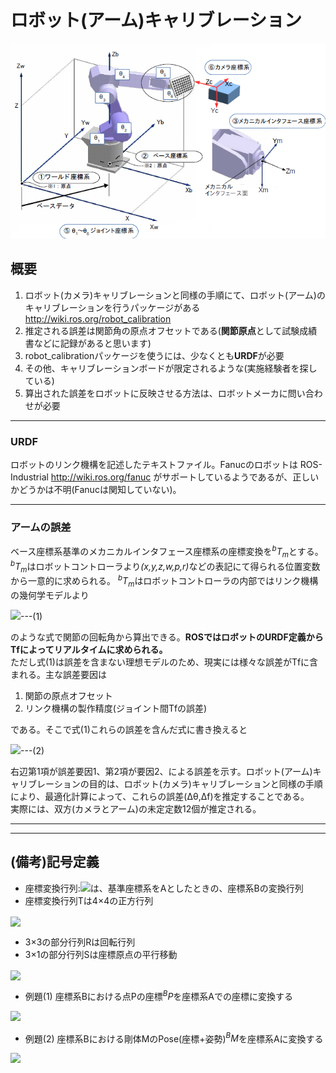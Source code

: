 # ロボット(アーム)キャリブレーション

<img src="a-calib.png" />

## 概要
1. ロボット(カメラ)キャリブレーションと同様の手順にて、ロボット(アーム)のキャリブレーションを行うパッケージがある http://wiki.ros.org/robot_calibration
2. 推定される誤差は関節角の原点オフセットである(**関節原点**として試験成績書などに記録があると思います)
3. robot_calibrationパッケージを使うには、少なくとも**URDF**が必要
4. その他、キャリブレーションボードが限定されるような(実施経験者を探している)
5. 算出された誤差をロボットに反映させる方法は、ロボットメーカに問い合わせが必要

---

### URDF  
ロボットのリンク機構を記述したテキストファイル。Fanucのロボットは ROS-Industrial
 http://wiki.ros.org/fanuc がサポートしているようであるが、正しいかどうかは不明(Fanucは関知していない)。  

---

### アームの誤差  
ベース座標系基準のメカニカルインタフェース座標系の座標変換を<i><sup>b</sup>T<sub>m</sub></i>とする。 <i><sup>b</sup>T<sub>m</sub></i>はロボットコントローラより<i>(x,y,z,w,p,r)</i>などの表記にて得られる位置変数から一意的に求められる。 <i><sup>b</sup>T<sub>m</sub></i>はロボットコントローラの内部ではリンク機構の幾何学モデルより

<img src="https://latex.codecogs.com/gif.latex?{}^{b}T_{m}=f(\theta_1,...,\theta_6)" />---(1)

のような式で関節の回転角から算出できる。**ROSではロボットのURDF定義からTfによってリアルタイムに求められる。**  
ただし式(1)は誤差を含まない理想モデルのため、現実には様々な誤差がTfに含まれる。主な誤差要因は
1. 関節の原点オフセット
2. リンク機構の製作精度(ジョイント間Tfの誤差)

である。そこで式(1)これらの誤差を含んだ式に書き換えると

<img src="https://latex.codecogs.com/gif.latex?{}^{b}T_{m}=f(\theta_1+\Delta\theta_1,...,\theta_6+\Delta\theta_6)+\Delta{f}(\theta_1,...,\theta_6)" />---(2)

右辺第1項が誤差要因1、第2項が要因2、による誤差を示す。ロボット(アーム)キャリブレーションの目的は、ロボット(カメラ)キャリブレーションと同様の手順により、最適化計算によって、これらの誤差(&Delta;&theta;,&Delta;f)を推定することである。  
実際には、双方(カメラとアーム)の未定定数12個が推定される。

---
---

## (備考)記号定義
- 座標変換行列:<img src="https://latex.codecogs.com/gif.latex?{}^{A}T_{B}" />は、基準座標系をAとしたときの、座標系Bの変換行列
- 座標変換行列Tは4&times;4の正方行列

<img align="center" src="https://latex.codecogs.com/gif.latex?T=\left[\begin{array}{ccc|c}&&&\\&\smash{\huge{R}}&&\smash{\huge{S}}\\&&&\\\hline0&0&0&1\end{array}\right]" />

- 3&times;3の部分行列Rは回転行列
- 3&times;1の部分行列Sは座標原点の平行移動

<img align="center" src="https://latex.codecogs.com/gif.latex?S=\left[\begin{array}{rrr}x\\y\\z\end{array}\right]" />

- 例題(1) 座標系Bにおける点Pの座標<i><sup>B</sup>P</i>を座標系Aでの座標に変換する

<img src="https://latex.codecogs.com/gif.latex?{}^{A}P={}^{A}T_{B}\cdot{}^{B}P" />

- 例題(2) 座標系Bにおける剛体MのPose(座標+姿勢)<i><sup>B</sup>M</i>を座標系Aに変換する

<img src="https://latex.codecogs.com/gif.latex?{}^{A}M={}^{A}T_{B}\cdot{}^{B}M" />
